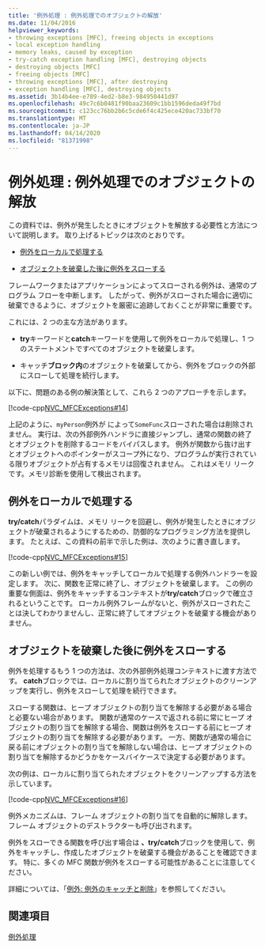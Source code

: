 ```yaml
---
title: '例外処理 : 例外処理でのオブジェクトの解放'
ms.date: 11/04/2016
helpviewer_keywords:
- throwing exceptions [MFC], freeing objects in exceptions
- local exception handling
- memory leaks, caused by exception
- try-catch exception handling [MFC], destroying objects
- destroying objects [MFC]
- freeing objects [MFC]
- throwing exceptions [MFC], after destroying
- exception handling [MFC], destroying objects
ms.assetid: 3b14b4ee-e789-4ed2-b8e3-984950441d97
ms.openlocfilehash: 49c7c6b0481f90baa23609c1bb1596deda49f7bd
ms.sourcegitcommit: c123cc76bb2b6c5cde6f4c425ece420ac733bf70
ms.translationtype: MT
ms.contentlocale: ja-JP
ms.lasthandoff: 04/14/2020
ms.locfileid: "81371998"
---
```

# <a name="exceptions-freeing-objects-in-exceptions"></a>例外処理 : 例外処理でのオブジェクトの解放

この資料では、例外が発生したときにオブジェクトを解放する必要性と方法について説明します。 取り上げるトピックは次のとおりです。

- [例外をローカルで処理する](#_core_handling_the_exception_locally)

- [オブジェクトを破棄した後に例外をスローする](#_core_throwing_exceptions_after_destroying_objects)

フレームワークまたはアプリケーションによってスローされる例外は、通常のプログラム フローを中断します。 したがって、例外がスローされた場合に適切に破棄できるように、オブジェクトを厳密に追跡しておくことが非常に重要です。

これには、2 つの主な方法があります。

- **try**キーワードと**catch**キーワードを使用して例外をローカルで処理し、1 つのステートメントですべてのオブジェクトを破棄します。

- キャッチ**ブロック内**のオブジェクトを破棄してから、例外をブロックの外部にスローして処理を続行します。

以下に、問題のある例の解決策として、これら 2 つのアプローチを示します。

[!code-cpp[NVC_MFCExceptions#14](../mfc/codesnippet/cpp/exceptions-freeing-objects-in-exceptions_1.cpp)]

上記のように、`myPerson`例外が によって`SomeFunc`スローされた場合は削除されません。 実行は、次の外部例外ハンドラに直接ジャンプし、通常の関数の終了とオブジェクトを削除するコードをバイパスします。 例外が関数から抜け出すとオブジェクトへのポインターがスコープ外になり、プログラムが実行されている限りオブジェクトが占有するメモリは回復されません。 これはメモリ リークです。メモリ診断を使用して検出されます。

## <a name="handling-the-exception-locally"></a><a name="_core_handling_the_exception_locally"></a>例外をローカルで処理する

**try/catch**パラダイムは、メモリ リークを回避し、例外が発生したときにオブジェクトが破棄されるようにするための、防御的なプログラミング方法を提供します。 たとえば、この資料の前半で示した例は、次のように書き直します。

[!code-cpp[NVC_MFCExceptions#15](../mfc/codesnippet/cpp/exceptions-freeing-objects-in-exceptions_2.cpp)]

この新しい例では、例外をキャッチしてローカルで処理する例外ハンドラーを設定します。 次に、関数を正常に終了し、オブジェクトを破棄します。 この例の重要な側面は、例外をキャッチするコンテキストが**try/catch**ブロックで確立されるということです。 ローカル例外フレームがないと、例外がスローされたことは決してわかりませんし、正常に終了してオブジェクトを破棄する機会がありません。

## <a name="throwing-exceptions-after-destroying-objects"></a><a name="_core_throwing_exceptions_after_destroying_objects"></a>オブジェクトを破棄した後に例外をスローする

例外を処理するもう 1 つの方法は、次の外部例外処理コンテキストに渡す方法です。 **catch**ブロックでは、ローカルに割り当てられたオブジェクトのクリーンアップを実行し、例外をスローして処理を続行できます。

スローする関数は、ヒープ オブジェクトの割り当てを解除する必要がある場合と必要ない場合があります。 関数が通常のケースで返される前に常にヒープ オブジェクトの割り当てを解除する場合、関数は例外をスローする前にヒープ オブジェクトの割り当てを解除する必要があります。 一方、関数が通常の場合に戻る前にオブジェクトの割り当てを解除しない場合は、ヒープ オブジェクトの割り当てを解除するかどうかをケースバイケースで決定する必要があります。

次の例は、ローカルに割り当てられたオブジェクトをクリーンアップする方法を示しています。

[!code-cpp[NVC_MFCExceptions#16](../mfc/codesnippet/cpp/exceptions-freeing-objects-in-exceptions_3.cpp)]

例外メカニズムは、フレーム オブジェクトの割り当てを自動的に解除します。フレーム オブジェクトのデストラクターも呼び出されます。

例外をスローできる関数を呼び出す場合は **、try/catch**ブロックを使用して、例外をキャッチし、作成したオブジェクトを破棄する機会があることを確認できます。 特に、多くの MFC 関数が例外をスローする可能性があることに注意してください。

詳細については、「[例外: 例外のキャッチと削除](../mfc/exceptions-catching-and-deleting-exceptions.md)」を参照してください。

## <a name="see-also"></a>関連項目

[例外処理](../mfc/exception-handling-in-mfc.md)
